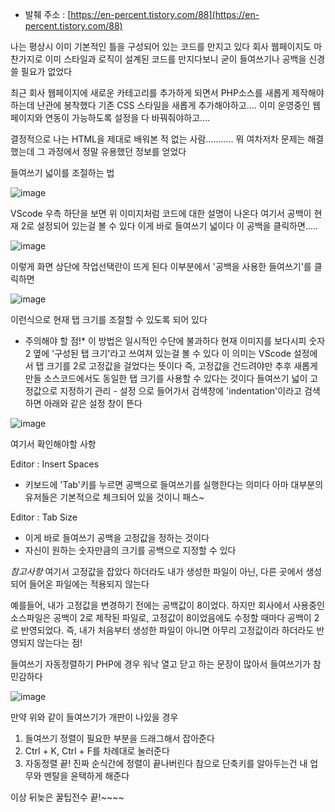 
* 발췌 주소 : [https://en-percent.tistory.com/88](https://en-percent.tistory.com/88)

나는 평상시 이미 기본적인 틀을 구성되어 있는 코드를 만지고 있다
회사 웹페이지도 마찬가지로 이미 스타일과 로직이 설계된 코드를 만지다보니 굳이 들여쓰기나 공백을 신경 쓸 필요가 없었다

최근 회사 웹페이지에 새로운 카테고리를 추가하게 되면서 PHP소스를 새롭게 제작해야하는데 난관에 봉착했다
기존 CSS 스타일을 새롭게 추가해야하고....
이미 운영중인 웹페이지와 연동이 가능하도록 설정을 다 바꿔줘야하고....

결정적으로 나는 HTML을 제대로 배워본 적 없는 사람...........
뭐 여차저차 문제는 해결했는데 그 과정에서 정말 유용했던 정보를 얻었다

들여쓰기 넓이를 조절하는 법

![image](https://img1.daumcdn.net/thumb/R1280x0/?scode=mtistory2&fname=https%3A%2F%2Fblog.kakaocdn.net%2Fdn%2FcZpWad%2FbtrjLk6p6G9%2FkKWINwUrxk7roABDQaTDkk%2Fimg.png)


VScode 우측 하단을 보면 위 이미지처럼 코드에 대한 설명이 나온다
여기서 공백이 현재 2로 설정되어 있는걸 볼 수 있다
이게 바로 들여쓰기 넓이다
이 공백을 클릭하면.....

![image](https://img1.daumcdn.net/thumb/R1280x0/?scode=mtistory2&fname=https%3A%2F%2Fblog.kakaocdn.net%2Fdn%2Fbx5SPx%2FbtrjLw0eaDu%2FQnAGHFvpSR8p9KexIk2kPK%2Fimg.png)

이렇게 화면 상단에 작업선택란이 뜨게 된다
이부분에서 '공백을 사용한 들여쓰기'를 클릭하면

![image](https://img1.daumcdn.net/thumb/R1280x0/?scode=mtistory2&fname=https%3A%2F%2Fblog.kakaocdn.net%2Fdn%2FbkA2wH%2FbtrjKM94MGp%2FIZZJOfH3K4nqgJP9kckPwK%2Fimg.png)

이런식으로 현재 탭 크기를 조절할 수 있도록 되어 있다

* 주의해야 할 점!*
이 방법은 일시적인 수단에 불과하다
현재 이미지를 보다시피 숫자 2 옆에 '구성된 탭 크기'라고 쓰여져 있는걸 볼 수 있다
이 의미는 VScode 설정에서 탭 크기를 2로 고정값을 걸었다는 뜻이다
즉, 고정값을 건드려야만 추후 새롭게 만들 소스코드에서도 동일한 탭 크기를 사용할 수 있다는 것이다
들여쓰기 넓이 고정값으로 지정하기
관리 - 설정 으로 들어가서 검색창에 'indentation'이라고 검색하면 아래와 같은 설정 창이 뜬다

![image](https://img1.daumcdn.net/thumb/R1280x0/?scode=mtistory2&fname=https%3A%2F%2Fblog.kakaocdn.net%2Fdn%2Fc2ME7n%2FbtrjJyLgClo%2FUgUWkv1hto8BPbYyynMPzk%2Fimg.png)

여기서 확인해야할 사항

Editor : Insert Spaces

- 키보드에 'Tab'키를 누르면 공백으로 들여쓰기를 실행한다는 의미다
아마 대부분의 유저들은 기본적으로 체크되어 있을 것이니 패스~

Editor : Tab Size
- 이게 바로 들여쓰기 공백을 고정값을 정하는 것이다
- 자신이 원하는 숫자만큼의 크기를 공백으로 지정할 수 있다

*참고사항*
여기서 고정값을 잡았다 하더라도 내가 생성한 파일이 아닌, 다른 곳에서 생성되어 들어온 파일에는 적용되지 않는다

예를들어, 내가 고정값을 변경하기 전에는 공백값이 8이었다.
하지만 회사에서 사용중인 소스파일은 공백이 2로 제작된 파일로,
고정값이 8이었음에도 수정할 때마다 공백이 2로 반영되었다.
즉, 내가 처음부터 생성한 파일이 아니면 아무리 고정값이라 하더라도 반영되지 않는다는 점!

들여쓰기 자동정렬하기
PHP에 경우 워낙 열고 닫고 하는 문장이 많아서 들여쓰기가 참 민감하다

![image](https://img1.daumcdn.net/thumb/R1280x0/?scode=mtistory2&fname=https%3A%2F%2Fblog.kakaocdn.net%2Fdn%2FHiogg%2FbtrjLxEPYYm%2FCF54mB9ZXhkvIKtAEUb480%2Fimg.png)

만약 위와 같이 들여쓰기가 개판이 나있을 경우
1. 들여쓰기 정렬이 필요한 부분을 드래그해서 잡아준다
2. Ctrl + K, Ctrl + F를 차례대로 눌러준다
3. 자동정렬 끝!
진짜 순식간에 정렬이 끝나버린다
참으로 단축키를 알아두는건 내 업무와 멘탈을 윤택하게 해준다

이상 뒤늦은 꿀팁전수 끝!~~~~